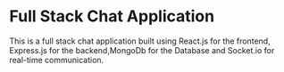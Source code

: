# Full Stack Chat Application

This is a full stack chat application built using React.js for the frontend, Express.js for the backend,MongoDb for the Database and Socket.io for real-time communication.
